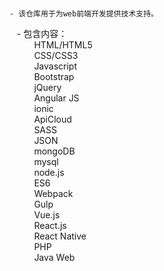 #
    - 该仓库用于为web前端开发提供技术支持。
    - 包含内容： <br> &nbsp; &nbsp; &nbsp; &nbsp; &nbsp;
        HTML/HTML5 <br> &nbsp; &nbsp; &nbsp; &nbsp; &nbsp;
        CSS/CSS3 <br> &nbsp; &nbsp; &nbsp; &nbsp; &nbsp;
        Javascript <br> &nbsp; &nbsp; &nbsp; &nbsp; &nbsp;
        Bootstrap <br> &nbsp; &nbsp; &nbsp; &nbsp; &nbsp;
        jQuery <br> &nbsp; &nbsp; &nbsp; &nbsp; &nbsp;
        Angular JS <br> &nbsp; &nbsp; &nbsp; &nbsp; &nbsp;
        ionic <br> &nbsp; &nbsp; &nbsp; &nbsp; &nbsp;
        ApiCloud <br> &nbsp; &nbsp; &nbsp; &nbsp; &nbsp;
        SASS <br> &nbsp; &nbsp; &nbsp; &nbsp; &nbsp;
        JSON <br> &nbsp; &nbsp; &nbsp; &nbsp; &nbsp;
        mongoDB <br> &nbsp; &nbsp; &nbsp; &nbsp; &nbsp;
        mysql <br> &nbsp; &nbsp; &nbsp; &nbsp; &nbsp;
        node.js <br> &nbsp; &nbsp; &nbsp; &nbsp; &nbsp;
        ES6 <br> &nbsp; &nbsp; &nbsp; &nbsp; &nbsp;
        Webpack <br> &nbsp; &nbsp; &nbsp; &nbsp; &nbsp;
        Gulp <br> &nbsp; &nbsp; &nbsp; &nbsp; &nbsp;
        Vue.js <br> &nbsp; &nbsp; &nbsp; &nbsp; &nbsp;
        React.js <br> &nbsp; &nbsp; &nbsp; &nbsp; &nbsp;
        React Native <br> &nbsp; &nbsp; &nbsp; &nbsp; &nbsp;
        PHP <br> &nbsp; &nbsp; &nbsp; &nbsp; &nbsp;
        Java Web <br>
